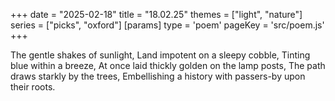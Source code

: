 +++
date = "2025-02-18"
title = "18.02.25"
themes = ["light", "nature"]
series = ["picks", "oxford"]
[params]
  type = 'poem'
  pageKey = 'src/poem.js'
+++

The gentle shakes of sunlight,
Land impotent on a sleepy cobble,
Tinting blue within a breeze,
At once laid thickly golden on the lamp posts,
The path draws starkly by the trees,
Embellishing a history with passers-by upon their roots.
